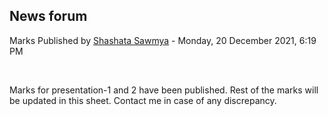 <h2>News forum</h2><a href="https://moodle.cse.buet.ac.bd/user/view.php?id=2845&course=653"></a>
Marks Published
by <a href="https://moodle.cse.buet.ac.bd/user/view.php?id=2845&course=653">Shashata Sawmya</a> - Monday, 20 December 2021, 6:19 PM


 

Marks for presentation-1 and 2 have been published. Rest of the marks will be updated in this sheet. Contact me in case of any discrepancy.






